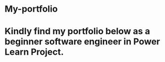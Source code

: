 # My-portfolio
# Kindly find my portfolio below as a beginner software engineer in Power Learn Project.
